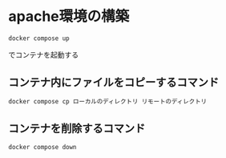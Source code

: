 # apache環境の構築

```bash
docker compose up
```
でコンテナを起動する

## コンテナ内にファイルをコピーするコマンド
```bash
docker compose cp ローカルのディレクトリ リモートのディレクトリ
```

## コンテナを削除するコマンド
```bash
docker compose down
```
